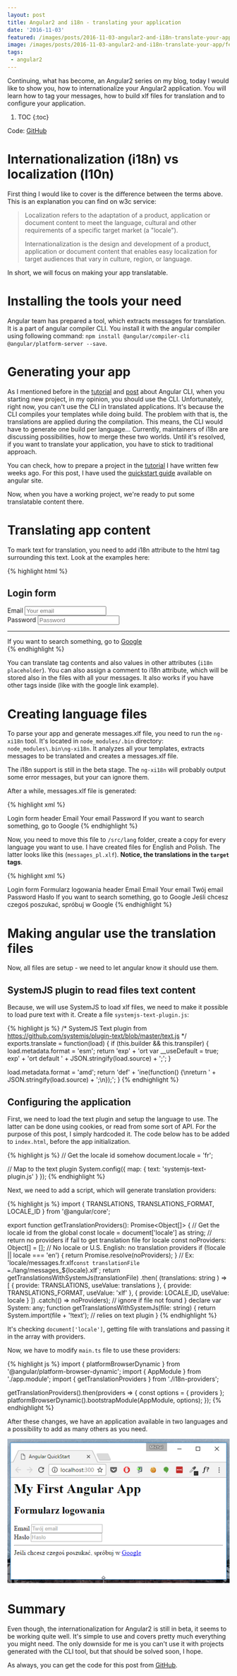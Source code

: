 ```yaml
---
layout: post
title: Angular2 and i18n - translating your application
date: '2016-11-03'
featured: /images/posts/2016-11-03-angular2-and-i18n-translate-your-app/featured.jpg
image: /images/posts/2016-11-03-angular2-and-i18n-translate-your-app/featured.jpg
tags: 
 - angular2
---
```

Continuing, what has become, an Angular2 series on my blog, today I would like to show you, how to internationalize your Angular2 application. You will learn how to tag your messages, how to build xlf files for translation and to configure your application. 

1. TOC
{:toc}

Code: [GitHub](https://github.com/mdymel/ng2-i18n)

# Internationalization (i18n) vs localization (l10n)
First thing I would like to cover is the difference between the terms above. This is an explanation you can find on w3c service: 

> Localization refers to the adaptation of a product, application or document content to meet the language, cultural and other requirements of a specific target market (a "locale").
> 
> Internationalization is the design and development of a product, application or document content that enables easy localization for target audiences that vary in culture, region, or language.

In short, we will focus on making your app translatable. 

# Installing the tools your need 
Angular team has prepared a tool, which extracts messages for translation. It is a part of angular compiler CLI. You install it with the angular compiler using following command: `npm install @angular/compiler-cli @angular/platform-server --save`.  

# Generating your app
As I mentioned before in the [tutorial](/2016/10/25/angular2-cli-with-aspnet-core-application-tutorial/) and [post](/2016/10/20/angular2-cli/) about Angular CLI, when you starting new project, in my opinion, you should use the CLI. Unfortunately, right now, you can't use the CLI in translated applications. It's because the CLI compiles your templates while doing build. The problem with that is, the translations are applied during the compilation. This means, the CLI would have to generate one build per language... Currently, maintainers of i18n are discussing possibilities, how to merge these two worlds. Until it's resolved, if you want to translate your application, you have to stick to traditional approach. 

You can check, how to prepare a project in the [tutorial](/2016/09/08/aspnet-core-with-angular2-tutorial/) I have written few weeks ago. For this post, I have used the [quickstart guide](https://angular.io/docs/ts/latest/quickstart.html) available on angular site.  

Now, when you have a working project, we're ready to put some translatable content there. 

# Translating app content
To mark text for translation, you need to add i18n attribute to the html tag surrounding this text. Look at the examples here: 

{% highlight html %}
<h2 i18n="header">Login form</h2>
<div>
  <span i18n>Email</span>
  <input type="text" placeholder="Your email" i18n-placeholder>
</div>
<div>
  <span i18n>Password</span>
  <input type="password" placeholder="Password" i18n-placeholder>
</div>

<hr>

<div i18n>If you want to search something, go to <a href="http://google.com">Google</a></div>
{% endhighlight %}

You can translate tag contents and also values in other attributes (`i18n placeholder`). You can also assign a comment to i18n attribute, which will be stored also in the files with all your messages. It also works if you have other tags inside (like with the google link example). 

# Creating language files 
To parse your app and generate messages.xlf file, you need to run the `ng-xi18n` tool. It's located in `node_modules/.bin` directory: 
`node_modules\.bin\ng-xi18n`. It analyzes all your templates, extracts messages to be translated and creates a messages.xlf file. 

The i18n support is still in the beta stage. The `ng-xi18n` will probably output some error messages, but your can ignore them. 

After a while, messages.xlf file is generated: 

{% highlight xml %}
<?xml version="1.0" encoding="UTF-8" ?>
<xliff version="1.2" xmlns="urn:oasis:names:tc:xliff:document:1.2">
  <file source-language="en" datatype="plaintext" original="ng2.template">
    <body>
      <trans-unit id="cee9a1765db9ad1b440406cee88f743bad1f93e0" datatype="html">
        <source>Login form</source>
        <target/>
        <note priority="1" from="description">header</note>
      </trans-unit>
      <trans-unit id="244aae9346da82b0922506c2d2581373a15641cc" datatype="html">
        <source>Email</source>
        <target/>
      </trans-unit>
      <trans-unit id="0b892c7805a1c5afc0b7c21c3449760860fe7f3d" datatype="html">
        <source>Your email</source>
        <target/>
      </trans-unit>
      <trans-unit id="c32ef07f8803a223a83ed17024b38e8d82292407" datatype="html">
        <source>Password</source>
        <target/>
      </trans-unit>
      <trans-unit id="656891694a50cdda356e1bdeaef520fe7f6604f9" datatype="html">
        <source>If you want to search something, go to <x id="START_LINK" ctype="x-a"/>Google<x id="CLOSE_LINK" ctype="x-a"/></source>
        <target/>
      </trans-unit>
    </body>
  </file>
</xliff>
{% endhighlight %}

Now, you need to move this file to `/src/lang` folder, create a copy for every language you want to use. I have created files for English and Polish. The latter looks like this (`messages_pl.xlf`). **Notice, the translations in the `target` tags**.

{% highlight xml %}
<?xml version="1.0" encoding="UTF-8" ?>
<xliff version="1.2" xmlns="urn:oasis:names:tc:xliff:document:1.2">
  <file source-language="en" datatype="plaintext" original="ng2.template">
    <body>
      <trans-unit id="cee9a1765db9ad1b440406cee88f743bad1f93e0" datatype="html">
        <source>Login form</source>
        <target>Formularz logowania</target>
        <note priority="1" from="description">header</note>
      </trans-unit>
      <trans-unit id="244aae9346da82b0922506c2d2581373a15641cc" datatype="html">
        <source>Email</source>
        <target>Email</target>
      </trans-unit>
      <trans-unit id="0b892c7805a1c5afc0b7c21c3449760860fe7f3d" datatype="html">
        <source>Your email</source>
        <target>Twój email</target>
      </trans-unit>
      <trans-unit id="c32ef07f8803a223a83ed17024b38e8d82292407" datatype="html">
        <source>Password</source>
        <target>Hasło</target>
      </trans-unit>
      <trans-unit id="656891694a50cdda356e1bdeaef520fe7f6604f9" datatype="html">
        <source>If you want to search something, go to <x id="START_LINK" ctype="x-a"/>Google<x id="CLOSE_LINK" ctype="x-a"/></source>
        <target>Jeśli chcesz czegoś poszukać, spróbuj w <x id="START_LINK" ctype="x-a"/>Google<x id="CLOSE_LINK" ctype="x-a"/></target>
      </trans-unit>
    </body>
  </file>
</xliff>
{% endhighlight %}

# Making angular use the translation files
Now, all files are setup - we need to let angular know it should use them. 

## SystemJS plugin to read files text content
Because, we will use SystemJS to load xlf files, we need to make it possible to load pure text with it. Create a file `systemjs-text-plugin.js`: 

{% highlight js %}
/*
  SystemJS Text plugin from
  https://github.com/systemjs/plugin-text/blob/master/text.js
*/
exports.translate = function(load) {
  if (this.builder && this.transpiler) {
    load.metadata.format = 'esm';
    return 'exp' + 'ort var __useDefault = true; exp' + 'ort default ' + JSON.stringify(load.source) + ';';
  }

  load.metadata.format = 'amd';
  return 'def' + 'ine(function() {\nreturn ' + JSON.stringify(load.source) + ';\n});';
}
{% endhighlight %}

## Configuring the application
First, we need to load the text plugin and setup the language to use. The latter can be done using cookies, or read from some sort of API. For the purpose of this post, I simply hardcoded it. The code below has to be added to `index.html`, before the app initialization.

{% highlight js %} 
// Get the locale id somehow
document.locale = 'fr';

// Map to the text plugin
System.config({
map: {
    text: 'systemjs-text-plugin.js'
}
});
{% endhighlight %}

Next, we need to add a script, which will generate translation providers: 

{% highlight js %} 
import { TRANSLATIONS, TRANSLATIONS_FORMAT, LOCALE_ID } from '@angular/core';

export function getTranslationProviders(): Promise<Object[]> {
  // Get the locale id from the global
  const locale = document['locale'] as string;
  // return no providers if fail to get translation file for locale
  const noProviders: Object[] = [];
  // No locale or U.S. English: no translation providers
  if (!locale || locale === 'en') {
    return Promise.resolve(noProviders);
  }
  // Ex: 'locale/messages.fr.xlf`
  const translationFile = `./lang/messages_${locale}.xlf`;
  return getTranslationsWithSystemJs(translationFile)
    .then( (translations: string ) => [
      { provide: TRANSLATIONS, useValue: translations },
      { provide: TRANSLATIONS_FORMAT, useValue: 'xlf' },
      { provide: LOCALE_ID, useValue: locale }
    ])
    .catch(() => noProviders); // ignore if file not found
}
declare var System: any;
function getTranslationsWithSystemJs(file: string) {
  return System.import(file + '!text'); // relies on text plugin
}
{% endhighlight %}

It's checking `document['locale']`, getting file with translations and passing it in the array with providers. 

Now, we have to modify `main.ts` file to use these providers: 

{% highlight js %} 
import { platformBrowserDynamic } from '@angular/platform-browser-dynamic';
import { AppModule } from './app.module';
import { getTranslationProviders } from './i18n-providers';

getTranslationProviders().then(providers => {
  const options = { providers };
  platformBrowserDynamic().bootstrapModule(AppModule, options);
});
{% endhighlight %}

After these changes, we have an application available in two languages and a possibility to add as many others as you need. 

![app translated to Polish](/images/posts/2016-11-03-angular2-and-i18n-translate-your-app/app-i18n.png)

# Summary
Even though, the internationalization for Angular2 is still in beta, it seems to be working quite well. It's simple to use and covers pretty much everything you might need. The only downside for me is you can't use it with projects generated with the CLI tool, but that should be solved soon, I hope. 

As always, you can get the code for this post from [GitHub](https://github.com/mdymel/ng2-i18n).